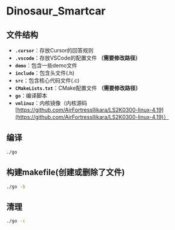 # Dinosaur_Smartcar

## 文件结构
- **`.cursor`**：存放Cursor的回答规则
- **`.vscode`**：存放VSCode的配置文件  **（需要修改路径）**
- **`demo`**：包含一些demo文件
- **`include`**：包含头文件(.h)
- **`src`**：包含核心代码文件(.c)
- **`CMakeLists.txt`**：CMake配置文件  **（需要修改路径）**
- **`go`**：编译脚本
- **`vmlinuz`**：内核镜像（内核源码[https://github.com/AirFortressIlikara/LS2K0300-linux-4.19](https://github.com/AirFortressIlikara/LS2K0300-linux-4.19)）

## 编译
```bash
./go
```

## 构建makefile(创建或删除了文件)
```bash
./go -b
```

## 清理
```bash
./go -c
```